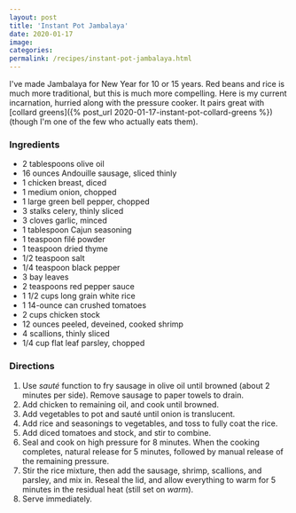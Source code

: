 ```yaml
---
layout: post
title: 'Instant Pot Jambalaya'
date: 2020-01-17
image:
categories:
permalink: /recipes/instant-pot-jambalaya.html
---
```


I've made Jambalaya for New Year for 10 or 15 years. Red beans and rice is much more traditional, but this is much more compelling. Here is my current incarnation, hurried along with the pressure cooker. It pairs great with [collard greens]({% post_url 2020-01-17-instant-pot-collard-greens %}) (though I'm one of the few who actually eats them).

### Ingredients

- 2 tablespoons olive oil
- 16 ounces Andouille sausage, sliced thinly
- 1 chicken breast, diced
- 1 medium onion, chopped
- 1 large green bell pepper, chopped
- 3 stalks celery, thinly sliced
- 3 cloves garlic, minced
- 1 tablespoon Cajun seasoning
- 1 teaspoon filé powder
- 1 teaspoon dried thyme
- 1/2 teaspoon salt
- 1/4 teaspoon black pepper
- 3 bay leaves
- 2 teaspoons red pepper sauce
- 1 1/2 cups long grain white rice
- 1 14-ounce can crushed tomatoes
- 2 cups chicken stock
- 12 ounces peeled, deveined, cooked shrimp
- 4 scallions, thinly sliced
- 1/4 cup flat leaf parsley, chopped

### Directions

1. Use _sauté_ function to fry sausage in olive oil until browned (about 2 minutes per side). Remove sausage to paper towels to drain.
2. Add chicken to remaining oil, and cook until browned.
3. Add vegetables to pot and sauté until onion is translucent.
4. Add rice and seasonings to vegetables, and toss to fully coat the rice.
5. Add diced tomatoes and stock, and stir to combine.
6. Seal and cook on high pressure for 8 minutes. When the cooking completes, natural release for 5 minutes, followed by manual release of the remaining pressure.
7. Stir the rice mixture, then add the sausage, shrimp, scallions, and parsley, and mix in. Reseal the lid, and allow everything to warm for 5 minutes in the residual heat (still set on _warm_).
8. Serve immediately.
